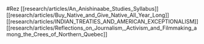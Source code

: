 #Rez
[[research/articles/An_Anishinaabe_Studies_Syllabus]]
[[research/articles/Buy_Native_and_Give_Native_All_Year_Long]]
[[research/articles/INDIAN_TREATIES_AND_AMERICAN_EXCEPTIONALISM]]
[[research/articles/Reflections_on_Journalism,_Activism_and_Filmmaking_among_the_Crees_of_Northern_Quebec]]
